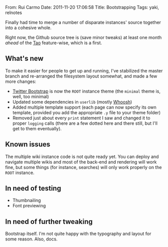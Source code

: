 From: Rui Carmo
Date: 2011-11-20 17:06:58
Title: Bootstrapping
Tags: yaki, relnotes

Finally had time to merge a number of disparate instances' source together into a cohesive whole.

Right now, the Github source tree is (save minor tweaks) at least one month _ahead_ of the [Tao][t] feature-wise, which is a first.

## What's new

To make it easier for people to get up and running, I've stabilized the master branch and re-arranged the filesystem layout somewhat, and made a few more changes:

* [Twitter Bootstrap][tb] is now the `ROOT` instance theme (the `minimal` theme is, well, too minimal)
* Updated some dependencies in `userlib` (mostly [Whoosh][w])
* Added multiple template support (each page can now specify its own template, provided you add the appropriate `.y` file to your theme folder)
* Removed just about every `print` statement I saw and changed it to proper `logging` calls (there are a few dotted here and there still, but I'll get to them eventually).

## Known issues

The multiple wiki instance code is not quite ready yet. You can deploy and navigate multiple wikis and most of the back-end and rendering will work fine, but some things (for instance, searches) will only work properly on the `ROOT` instance.

## In need of testing

* Thumbnailing
* Font previewing

## In need of further tweaking

Bootstrap itself. I'm not quite happy with the typography and layout for some reason. Also, docs.

[tb]: http://twitter.github.com/bootstrap/
[t]: http://the.taoofmac.com
[w]: http://woosh.ca